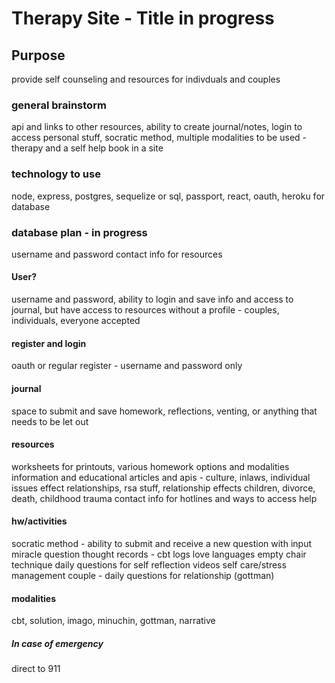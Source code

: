 # Therapy Site - Title in progress

## Purpose

provide self counseling and resources for indivduals and couples

### general brainstorm

api and links to other resources, ability to create journal/notes, login to access personal stuff, socratic method, multiple modalities to be used - therapy and a self help book in a site

<!-- Site plan - more detail - pre pages plan -->

### technology to use

node, express, postgres, sequelize or sql, passport, react, oauth, heroku for database

### database plan - in progress

username and password
contact info for resources

#### User?

username and password, ability to login and save info and access to journal, but have access to resources without a profile - couples, individuals, everyone accepted

<!-- page options -->

#### register and login

oauth or regular register - username and password only

#### journal

space to submit and save homework, reflections, venting, or anything that needs to be let out

#### resources

worksheets for printouts, various homework options and modalities
information and educational articles and apis - culture, inlaws, individual issues effect relationships, rsa stuff, relationship effects children, divorce, death, childhood trauma
contact info for hotlines and ways to access help

#### hw/activities

socratic method - ability to submit and receive a new question with input
miracle question
thought records - cbt logs
love languages
empty chair technique
daily questions for self reflection
videos
self care/stress management
couple - daily questions for relationship (gottman)

#### modalities

cbt, solution, imago, minuchin, gottman, narrative

##### In case of emergency

direct to 911

